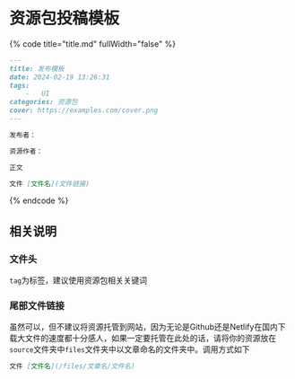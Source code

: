 # 资源包投稿模板

{% code title="title.md" fullWidth="false" %}
```markdown
---
title: 发布模板
date: 2024-02-19 13:26:31
tags:
    -   UI
categories: 资源包
cover: https://examples.com/cover.png
---

发布者：

资源作者：

正文

文件 [文件名](文件链接)
```
{% endcode %}

## 相关说明

### 文件头

`tag`为标签，建议使用资源包相关关键词

### 尾部文件链接

虽然可以，但不建议将资源托管到网站，因为无论是Github还是Netlify在国内下载大文件的速度都十分感人，如果一定要托管在此处的话，请将你的资源放在`source`文件夹中`files`文件夹中以文章命名的文件夹中。调用方式如下

```markdown
文件 [文件名](/files/文章名/文件名)
```

